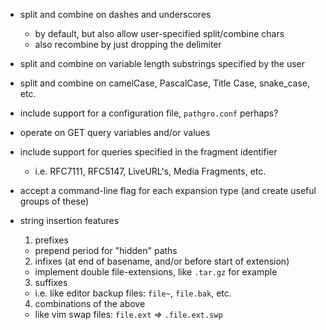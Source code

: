 * split and combine on dashes and underscores 
  - by default, but also allow user-specified split/combine chars
  - also recombine by just dropping the delimiter

* split and combine on variable length substrings specified by the user

* split and combine on camelCase, PascalCase, Title Case, snake_case, etc.

* include support for a configuration file, `pathgro.conf` perhaps?

* operate on GET query variables and/or values

* include support for queries specified in the fragment identifier
  - i.e. RFC7111, RFC5147, LiveURL's, Media Fragments, etc. 

* accept a command-line flag for each expansion type (and create useful groups of these)

* string insertion features
  1. prefixes
    - prepend period for "hidden" paths
  2. infixes (at end of basename, and/or before start of extension)
    - implement double file-extensions, like `.tar.gz` for example
  3. suffixes
    - i.e. like editor backup files: `file~`, `file.bak`, etc.
  4. combinations of the above
    - like vim swap files: `file.ext` *=>* `.file.ext.swp`
